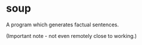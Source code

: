 # soup
A program which generates factual sentences.  

(Important note - not even remotely close to working.)
